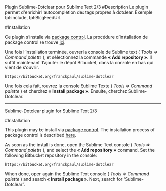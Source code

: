 Plugin Sublime-Dotclear pour Sublime Text 2/3
#Description
Le plugin permet d'enrichir l'autocomplétion des tags propres à dotclear. Exemple tpl:include, tpl:BlogFeedUrl.

#Installation

Ce plugin s’installe via [package control](http://wbond.net/sublime_packages/package_control).
La procédure d’installation de package control se trouve [ici](http://wbond.net/sublime_packages/package_control/installation).

Une fois l’installation terminée, ouvrer la console de Sublime text ( *Tools => Command palette* ), et sélectionnez la commande **« Add repository »**.
Il suffit maintenant d’ajouter le dépôt Bitbucket, dans la console en bas qui vient de s’ouvrir.

	https://bitbucket.org/franckpaul/sublime-dotclear

Une fois cela fait, rouvrez la console Sublime Texte ( *Tools => Command palette* ) et cherchez **« Install package »**. Ensuite, cherchez Sublime-Dotclear.

----

Sublime-Dotclear plugin for Sublime Text 2/3

#Installation

This plugin may be install via [package control](http://wbond.net/sublime_packages/package_control).
The installation process of package control is described [here](http://wbond.net/sublime_packages/package_control/installation).

As soon as the install is done, open the Sublime Text console ( *Tools => Command palette* ), and select the **« Add repository »** command.
Set the following Bitbucket repository in the console:

	https://bitbucket.org/franckpaul/sublime-dotclear

When done, open again the Sublime Text console ( *Tools => Command palette* ) and search **« Install package »**. Next, search for “Sublime-Dotclear”.
